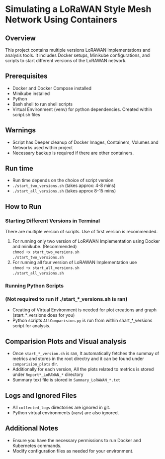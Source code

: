 # Simulating a LoRaWAN Style Mesh Network Using Containers

## Overview
This project contains multiple versions LoRAWAN implementations and analysis tools. It includes Docker setups, Minikube configurations, and scripts to start different versions of the LoRAWAN network.

## Prerequisites
- Docker and Docker Compose installed
- Minikube installed 
- Python
- Bash shell to run shell scripts
- Virtual Environment (venv) for python dependencies. Created within script.sh files

## Warnings
- Script has Deeper cleanup of Docker Images, Containers, Volumes and Networks used within project <br>
- Necessary backup is required if there are other containers.

## Run time
- Run time depends on the choice of script version
- `./start_two_versions.sh` (takes approx: 4-8 mins)
- `./start_all_versions.sh` (takes approx 8-15 mins)

## How to Run

### Starting Different Versions in Terminal 

There are multiple version of scripts. Use of first version is recommended.<br>

1. For running only two version of LoRAWAN Implementation using Docker and minikube.  (Recommended) <br>
`chmod +x start_two_versions.sh` <br>
`./start_two_versions.sh` <br>
2. For running all four version of LoRAWAN Implementation use <br>
`chmod +x start_all_versions.sh` <br>
`./start_all_versions.sh` 

### Running Python Scripts 
### (Not required to run if ./start_*_versions.sh is ran)
- Creating of Virtual Environment is needed for plot creations and graph (start_*_versions does for you)<br>
- Python scripts `AllComparision.py` is run from within shart_*_versions script for analysis.

## Comparision Plots and Visual analysis
- Once `start_*_version.sh` is ran, It automatically fetches the summay of metrics and stores in the root directry and it can be found under `comparision_plots` dir.
- Additionally for each version, All the plots related to metrics is stored under `Report*_LoRAWAN_*` directory
- Summary text file is stored in `Summary_LoRAWAN_*.txt `

##

## Logs and Ignored Files
- All `collected_logs` directories are ignored in git.
- Python virtual environments (`venv`) are also ignored.

## Additional Notes
- Ensure you have the necessary permissions to run Docker and Kubernetes commands.
- Modify configuration files as needed for your environment.
